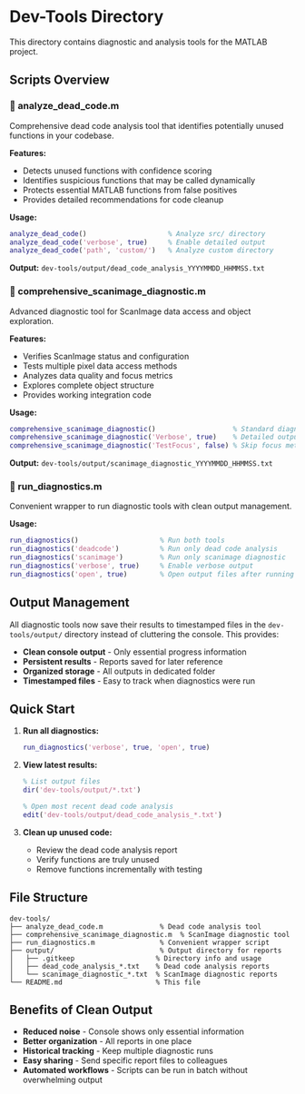 # Dev-Tools Directory

This directory contains diagnostic and analysis tools for the MATLAB project.

## Scripts Overview

### 🧹 analyze_dead_code.m
Comprehensive dead code analysis tool that identifies potentially unused functions in your codebase.

**Features:**
- Detects unused functions with confidence scoring
- Identifies suspicious functions that may be called dynamically
- Protects essential MATLAB functions from false positives
- Provides detailed recommendations for code cleanup

**Usage:**
```matlab
analyze_dead_code()                    % Analyze src/ directory
analyze_dead_code('verbose', true)     % Enable detailed output
analyze_dead_code('path', 'custom/')   % Analyze custom directory
```

**Output:** `dev-tools/output/dead_code_analysis_YYYYMMDD_HHMMSS.txt`

### 🔬 comprehensive_scanimage_diagnostic.m
Advanced diagnostic tool for ScanImage data access and object exploration.

**Features:**
- Verifies ScanImage status and configuration
- Tests multiple pixel data access methods
- Analyzes data quality and focus metrics
- Explores complete object structure
- Provides working integration code

**Usage:**
```matlab
comprehensive_scanimage_diagnostic()                   % Standard diagnostics
comprehensive_scanimage_diagnostic('Verbose', true)    % Detailed output
comprehensive_scanimage_diagnostic('TestFocus', false) % Skip focus metrics
```

**Output:** `dev-tools/output/scanimage_diagnostic_YYYYMMDD_HHMMSS.txt`

### 🚀 run_diagnostics.m
Convenient wrapper to run diagnostic tools with clean output management.

**Usage:**
```matlab
run_diagnostics()                    % Run both tools
run_diagnostics('deadcode')          % Run only dead code analysis
run_diagnostics('scanimage')         % Run only scanimage diagnostic
run_diagnostics('verbose', true)     % Enable verbose output
run_diagnostics('open', true)        % Open output files after running
```

## Output Management

All diagnostic tools now save their results to timestamped files in the `dev-tools/output/` directory instead of cluttering the console. This provides:

- **Clean console output** - Only essential progress information
- **Persistent results** - Reports saved for later reference
- **Organized storage** - All outputs in dedicated folder
- **Timestamped files** - Easy to track when diagnostics were run

## Quick Start

1. **Run all diagnostics:**
   ```matlab
   run_diagnostics('verbose', true, 'open', true)
   ```

2. **View latest results:**
   ```matlab
   % List output files
   dir('dev-tools/output/*.txt')
   
   % Open most recent dead code analysis
   edit('dev-tools/output/dead_code_analysis_*.txt')
   ```

3. **Clean up unused code:**
   - Review the dead code analysis report
   - Verify functions are truly unused
   - Remove functions incrementally with testing

## File Structure

```
dev-tools/
├── analyze_dead_code.m              % Dead code analysis tool
├── comprehensive_scanimage_diagnostic.m  % ScanImage diagnostic tool
├── run_diagnostics.m                % Convenient wrapper script
├── output/                          % Output directory for reports
│   ├── .gitkeep                    % Directory info and usage
│   ├── dead_code_analysis_*.txt    % Dead code analysis reports
│   └── scanimage_diagnostic_*.txt  % ScanImage diagnostic reports
└── README.md                       % This file
```

## Benefits of Clean Output

- **Reduced noise** - Console shows only essential information
- **Better organization** - All reports in one place
- **Historical tracking** - Keep multiple diagnostic runs
- **Easy sharing** - Send specific report files to colleagues
- **Automated workflows** - Scripts can be run in batch without overwhelming output